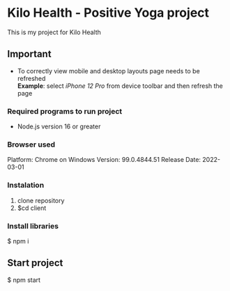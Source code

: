 # Kilo Health - Positive Yoga project
This is my project for Kilo Health

## Important

* To correctly view mobile and desktop layouts page needs to be refreshed<br/>
 **Example**: select *iPhone 12 Pro* from device toolbar and then refresh the page

### Required programs to run project

* Node.js version 16 or greater

### Browser used

Platform: Chrome on Windows
Version: 99.0.4844.51
Release Date: 2022-03-01

### Instalation
1.  clone repository
2.  $cd client

### Install libraries
$ npm i

## Start project
$ npm start

